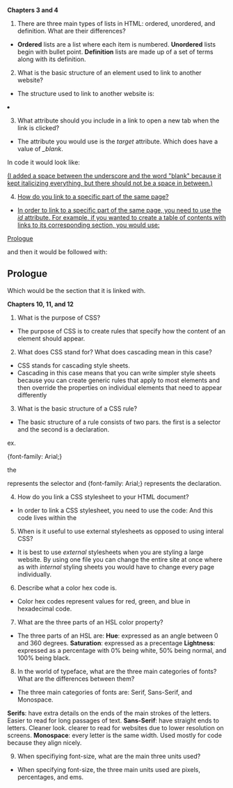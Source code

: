 **Chapters 3 and 4**


1. There are three main types of lists in HTML: ordered, unordered, and definition. What are their differences?

  * **Ordered** lists are a list where each item is numbered. **Unordered** lists begin with bullet point. **Definition** lists are made up of a set of terms along with its definition.

2. What is the basic structure of an element used to link to another website?

  * The structure used to link to another website is:
  <li><a (url link for site)>
  <Name of site></a></li>

3. What attribute should you include in a link to open a new tab when the link is clicked?

  * The attribute you would use is the *target* attribute. Which does have a value of *_blank*.

  In code it would look like:
  <a href="http://www.google.com" target="_ blank">


(I added a space between the underscore and the word "blank" because it kept italicizing everything, but there should not be a space in between.)


4. How do you link to a specific part of the same page?

  * In order to link to a specific part of the same page, you need to use the *id* attribute.
  For example, if you wanted to create a table of contents with links to its corresponding section, you would use:

  <a href="#prologue">Prologue</a><br />

  and then it would be followed with:

  <h2 id="prologue">Prologue</h2>

  Which would be the section that it is linked with.

**Chapters 10, 11, and 12**

1. What is the purpose of CSS?

  * The purpose of CSS is to create rules that specify how the content of an element should appear.

2. What does CSS stand for? What does cascading mean in this case?

  * CSS stands for cascading style sheets.
  * Cascading in this case means that you can write simpler style sheets because you can create generic rules that apply to most elements and then override the properties on individual elements that need to appear differently


3. What is the basic structure of a CSS rule?

  * The basic structure of a rule consists of two pars. the first is a selector and the second is a declaration.

  ex. <p>{font-family: Arial;}

  the <P> represents the selector and {font-family: Arial;} represents the declaration.

4. How do you link a CSS stylesheet to your HTML document?

  * In order to link a CSS stylesheet, you need to use the code:
      <link href="css/styes.css" type="text/css"
      rel="stylesheet" />
    And this code lives within the <head>

5. When is it useful to use external stylesheets as opposed to using interal CSS?

  * It is best to use *external* stylesheets when you are styling a large website. By using one file you can change the entire site at once where as with *internal* styling sheets you would have to change every page individually.

6. Describe what a color hex code is.

  * Color hex codes represent values for red, green, and blue in hexadecimal code.

7. What are the three parts of an HSL color property?

  * The three parts of an HSL are:
    **Hue**: expressed as an angle between 0 and 360 degrees.
    **Saturation**: expressed as a precentage
    **Lightness**: expressed as a percentage with 0% being white, 50% being normal, and 100% being black.

8. In the world of typeface, what are the three main categories of fonts? What are the differences between them?

  * The three main categories of fonts are: Serif, Sans-Serif, and Monospace.

  **Serifs**: have extra details on the ends of the main strokes of the letters. Easier to read for long passages of text.
  **Sans-Serif**: have straight ends to letters. Cleaner look. clearer to read for websites due to lower resolution on screens.
  **Monospace**: every letter is the same width. Used mostly for code because they align nicely.

9. When specifiying font-size, what are the main three units used?

  * When specifying font-size, the three main units used are pixels, percentages, and ems.
